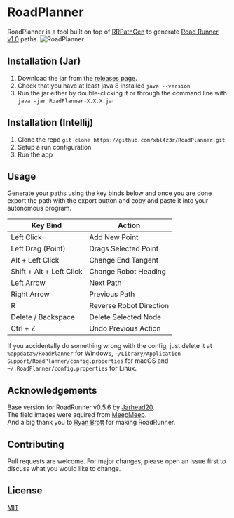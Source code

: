 # RoadPlanner

RoadPlanner is a tool built on top of [RRPathGen](https://github.com/Jarhead20/RRPathGen) to generate [Road Runner v1.0](https://github.com/acmerobotics/road-runner) paths.
![RoadPlanner](https://imgur.com/PJ0cewB.gif)

## Installation (Jar)

1. Download the jar from the [releases page](https://github.com/xbl4z3r/RoadPlanner/releases).
2. Check that you have at least java 8 installed `java --version`
3. Run the jar either by double-clicking it or through the command line with `java -jar RoadPlanner-X.X.X.jar`

## Installation (Intellij)

1. Clone the repo `git clone https://github.com/xbl4z3r/RoadPlanner.git`
2. Setup a run configuration
3. Run the app

## Usage

Generate your paths using the key binds below and once you are done export the path with the export button and copy
and paste it into your autonomous program.

| Key Bind                 | Action                  |
|--------------------------|-------------------------|
| Left Click               | Add New Point           |
| Left Drag (Point)        | Drags Selected Point    |
| Alt + Left Click         | Change End Tangent      |
| Shift + Alt + Left Click | Change Robot Heading    |
| Left Arrow               | Next Path               |
| Right Arrow              | Previous Path           |
| R                        | Reverse Robot Direction |
| Delete / Backspace       | Delete Selected Node    |
| Ctrl + Z                 | Undo Previous Action    |

If you accidentally do something wrong with the config, just delete it at `%appdata%/RoadPlanner` for
Windows, `~/Library/Application Support/RoadPlanner/config.properties` for macOS and `~/.RoadPlanner/config.properties` for
Linux.

## Acknowledgements

Base version for RoadRunner v0.5.6 by [Jarhead20](https://github.com/Jarhead20/RRPathGen).<br />
The field images were aquired from [MeepMeep](https://github.com/NoahBres/MeepMeep).<br />
And a big thank you to [Ryan Brott](https://github.com/rbrott) for making RoadRunner.

## Contributing

Pull requests are welcome. For major changes, please open an issue first to discuss what you would like to change.

## License

[MIT](https://choosealicense.com/licenses/mit/)
